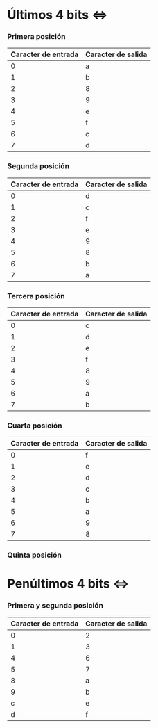# Últimos 4 bits $\iff$

### Primera posición

| Caracter de entrada | Caracter de salida |
| ------------------- | ------------------ |
| 0                   | a                  |
| 1                   | b                  |
| 2                   | 8                  |
| 3                   | 9                  |
| 4                   | e                  |
| 5                   | f                  |
| 6                   | c                  |
| 7                   | d                  |

### Segunda posición

| Caracter de entrada | Caracter de salida |
| ------------------- | ------------------ |
| 0                   | d                  |
| 1                   | c                  |
| 2                   | f                  |
| 3                   | e                  |
| 4                   | 9                  |
| 5                   | 8                  |
| 6                   | b                  |
| 7                   | a                  |

### Tercera posición

| Caracter de entrada | Caracter de salida |
| ------------------- | ------------------ |
| 0                   | c                  |
| 1                   | d                  |
| 2                   | e                  |
| 3                   | f                  |
| 4                   | 8                  |
| 5                   | 9                  |
| 6                   | a                  |
| 7                   | b                  |

### Cuarta posición

| Caracter de entrada | Caracter de salida |
| ------------------- | ------------------ |
| 0                   | f                  |
| 1                   | e                  |
| 2                   | d                  |
| 3                   | c                  |
| 4                   | b                  |
| 5                   | a                  |
| 6                   | 9                  |
| 7                   | 8                  |

### Quinta posición


# Penúltimos 4 bits $\iff$

### Primera y segunda posición

| Caracter de entrada | Caracter de salida |
| ------------------- | ------------------ |
| 0                   | 2                  |
| 1                   | 3                  |
| 4                   | 6                  |
| 5                   | 7                  |
| 8                   | a                  |
| 9                   | b                  |
| c                   | e                  |
| d                   | f                  |
